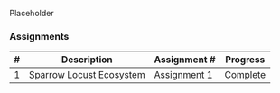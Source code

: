 Placeholder

### Assignments

|   #    | Description                | Assignment #    | Progress     |
| :----: | -------------------------- | --------------- | ------------ |
| 1| Sparrow Locust Ecosystem| [Assignment 1](https://github.com/Byron-Dowling/4553-Agent-Based-Modelling/tree/main/Assignments/Assignment%201) | Complete|
